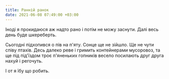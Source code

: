 ```yaml
---
title: Ранній ранок
date: 2021-06-08 07:49:00 +03:00
---
```


Іноді я прокидаюся аж надто рано і потім не можу заснути. Далі весь день буде шкереберть.

Сьогодні підхопився о пів на п'яту. Сонце ще не зійшло. Ще не чути співу птахів. Десь далеко реве і гримить контейнерами мусоровоз, та ще під під'їздом троє п'яненьких гопників весело посилають друг друга нахуй і регочуть.

І от я їбу що робить.